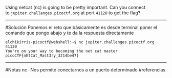 Using netcat (nc) is going to be pretty important. Can you connect to `jupiter.challenges.picoctf.org` at port `41120` to get the flag?

--------------------------------------------------------------------------------------------------------
#Solución 
Ponemos el reto que básicamente es desde terminal poner el comando que pongo abajo y te da la respuesta directamente

```
elchikirris-picoctf@webshell:~$ nc jupiter.challenges.picoctf.org 41120
You're on your way to becoming the net cat master
picoCTF{nEtCat_Mast3ry_3214be47}
```

---------------------------------------------------

#Notas 
nc- Nos permite conectarnos a un puerto determinado 
#referencias 
